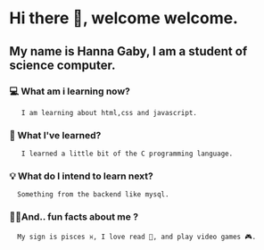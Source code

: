 # Hi there 👋, welcome welcome.

 ## My name is Hanna Gaby, I am a student of science computer.
   ### 💻 What am i learning now?
       I am learning about html,css and javascript.
      
   ### 📗 What I've learned?  
       I learned a little bit of the C programming language.
      
   ### 💡 What do I intend to learn next?
      Something from the backend like mysql.
      
   ### 👩‍💻And.. fun facts about me ?
      My sign is pisces ♓, I love read 📖, and play video games 🎮.
